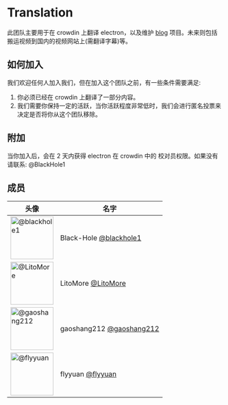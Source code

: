 # Translation

此团队主要用于在 crowdin 上翻译 electron，以及维护 [blog](https://github.com/electronjs-cn/blog) 项目。未来则包括搬运视频到国内的视频网站上(需翻译字幕)等。

## 如何加入

我们欢迎任何人加入我们，但在加入这个团队之前，有一些条件需要满足:

1. 你必须已经在 crowdin 上翻译了一部分内容。
2. 我们需要你保持一定的活跃，当你活跃程度非常低时，我们会进行匿名投票来决定是否将你从这个团队移除。

## 附加

当你加入后，会在 2 天内获得 electron 在 crowdin 中的 校对员权限。如果没有请联系: @BlackHole1

## 成员

| 头像                                                                        | 名字                                                       |
| --------------------------------------------------------------------------- | ---------------------------------------------------------- |
| <img src="https://github.com/blackhole1.png" width=100 alt="@blackhole1">   | Black-Hole [@blackhole1](https://github.com/blackhole1)    |
| <img src="https://github.com/LitoMore.png" width=100 alt="@LitoMore">       | LitoMore [@LitoMore](https://github.com/LitoMore)          |
| <img src="https://github.com/gaoshang212.png" width=100 alt="@gaoshang212"> | gaoshang212 [@gaoshang212](https://github.com/gaoshang212) |
| <img src="https://github.com/flyyuan.png" width=100  alt="@flyyuan">        | flyyuan [@flyyuan](https://github.com/flyyuan)             |
